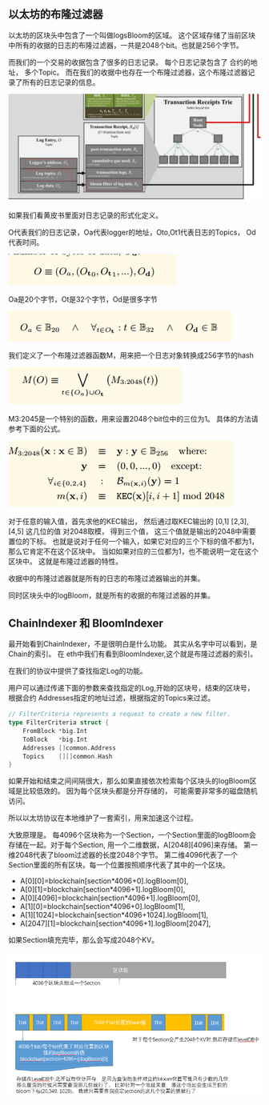 ## 以太坊的布隆过滤器
以太坊的区块头中包含了一个叫做logsBloom的区域。 这个区域存储了当前区块中所有的收据的日志的布隆过滤器，一共是2048个bit。也就是256个字节。

而我们的一个交易的收据包含了很多的日志记录。 每个日志记录包含了 合约的地址， 多个Topic。 而在我们的收据中也存在一个布隆过滤器，这个布隆过滤器记录了所有的日志记录的信息。

<img src="../../img/bloom_1.png">

如果我们看黄皮书里面对日志记录的形式化定义。

O代表我们的日志记录，Oa代表logger的地址，Oto,Ot1代表日志的Topics， Od代表时间。

<img src="../../img/bloom_2.png">

Oa是20个字节，Ot是32个字节，Od是很多字节

<img src="../../img/bloom_3.png">

我们定义了一个布隆过滤器函数M，用来把一个日志对象转换成256字节的hash

<img src="../../img/bloom_4.png">

M3:2045是一个特别的函数，用来设置2048个bit位中的三位为1。 具体的方法请参考下面的公式。

<img src="../../img/bloom_5.png">

对于任意的输入值，首先求他的KEC输出， 然后通过取KEC输出的 [0,1] [2,3],[4,5] 这几位的值 对2048取模， 得到三个值， 这三个值就是输出的2048中需要置位的下标。 也就是说对于任何一个输入，如果它对应的三个下标的值不都为1，那么它肯定不在这个区块中。 当如如果对应的三位都为1，也不能说明一定在这个区块中。 这就是布隆过滤器的特性。

收据中的布隆过滤器就是所有的日志的布隆过滤器输出的并集。

同时区块头中的logBloom，就是所有的收据的布隆过滤器的并集。

## ChainIndexer 和 BloomIndexer
最开始看到ChainIndexer，不是很明白是什么功能。 其实从名字中可以看到，是Chain的索引。 在 eth中我们有看到BloomIndexer,这个就是布隆过滤器的索引。

在我们的协议中提供了查找指定Log的功能。

用户可以通过传递下面的参数来查找指定的Log,开始的区块号，结束的区块号， 根据合约 Addresses指定的地址过滤，根据指定的Topics来过滤。
```go
// FilterCriteria represents a request to create a new filter.
type FilterCriteria struct {
    FromBlock *big.Int
    ToBlock   *big.Int
    Addresses []common.Address
    Topics    [][]common.Hash
}
```

如果开始和结束之间间隔很大，那么如果直接依次检索每个区块头的logBloom区域是比较低效的。 因为每个区块头都是分开存储的， 可能需要非常多的磁盘随机访问。

所以以太坊协议在本地维护了一套索引，用来加速这个过程。

大致原理是。 每4096个区块称为一个Section，一个Section里面的logBloom会存储在一起。对于每个Section, 用一个二维数据，A[2048][4096]来存储。 第一维2048代表了bloom过滤器的长度2048个字节。 第二维4096代表了一个Section里面的所有区块，每一个位置按照顺序代表了其中的一个区块。
- A[0][0]=blockchain[section*4096+0].logBloom[0],
- A[0][1]=blockchain[section*4096+1].logBloom[0],
- A[0][4096]=blockchain[section*4096+1].logBloom[0],
- A[1][0]=blockchain[section*4096+0].logBloom[1],
- A[1][1024]=blockchain[section*4096+1024].logBloom[1],
- A[2047][1]=blockchain[section*4096+1].logBloom[2047],

如果Section填充完毕，那么会写成2048个KV。

<img src="../../img/bloom_6.png">
































